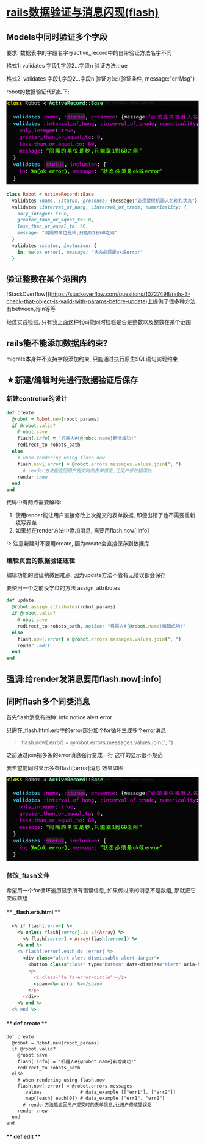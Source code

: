 # [rails数据验证与消息闪现(flash)](2019/11_2/validates)

## Models中同时验证多个字段

要求: 数据表中的字段名字与active_record中的自带验证方法名字不同

格式1: validates 字段1,字段2...字段n 验证方法:true

格式2: validates 字段1,字段2...字段n 验证方法:{验证条件, message:"errMsg"}

robot的数据验证代码如下:

![validates](validates.png "validates")

```ruby
class Robot < ActiveRecord::Base
  validates :name, :status, presence: {message:"必须提供机器人名称和状态"}
  validates :interval_of_hang, :interval_of_trade, numericality: {
    only_integer: true,
    greater_than_or_equal_to: 0,
    less_than_or_equal_to: 60,
    message: "间隔的单位是秒,只能取1到60之间"
  }
  validates :status, inclusion: {
    in: %w(ok error), message: "状态必须是ok或error"
  }
```

## 验证整数在某个范围内

[StackOverflow]](https://stackoverflow.com/questions/10727498/rails-3-check-that-object-is-valid-with-params-before-update)上提供了很多种方法,有between,有in等等

经过实践检验, 只有我上面这种代码能同时检验是否是整数以及整数在某个范围

## rails能不能添加数据库约束?

migrate本身并不支持字段添加约束, 只能通过执行原生SQL语句实现约束

## ★新建/编辑时先进行数据验证后保存

### 新建controller的设计

```ruby
def create
  @robot = Robot.new(robot_params)
  if @robot.valid?
    @robot.save
    flash[:info] = "机器人#{@robot.name}新增成功!"
    redirect_to robots_path
  else
    # when rendering using flash.now
    flash.now[:error] = @robot.errors.messages.values.join("; ")
      # render方法能返回用户提交时的表单信息,让用户修改错误处
    render :new
  end
end
```

代码中有两点需要解释:

1. 使用render能让用户直接修改上次提交的表单数据, 即便出错了也不需要重新填写表单
2. 如果想在render方法中添加消息, 需要用flash.now[:info]

!> 注意新建时不要用create, 因为create会直接保存到数据库

### 编辑页面的数据验证逻辑

编辑功能的验证稍微困难点, 因为update方法不管有无错误都会保存

要使用一个之前没学过的方法 assign_attributes

```ruby
def update
  @robot.assign_attributes(robot_params)
  if @robot.valid?
    @robot.save
    redirect_to robots_path, notice: "机器人#{@robot.name}编辑成功!"
  else
    flash.now[:error] = @robot.errors.messages.values.join("; ")
    render :edit
  end
end
```

## 强调:给render发消息要用flash.now[:info]

## 同时flash多个同类消息

首先flash消息有四种: info notice alert error

只需在_flash.html.erb中的error部分加个for循环生成多个error消息

> flash.now[:error] = @robot.errors.messages.values.join("; ")

之前通过join把多条的error消息强行变成一行 这样的显示很不规范

我希望能同时显示多条flash[:error]消息 效果如图:

![validates2-flash](validates.png "validates2-flash")

### 修改_flash文件

希望用一个for循环遍历显示所有错误信息, 如果传过来的消息不是数组, 那就把它变成数组

<!-- tabs:start -->

#### ** _flash.erb.html **

```ruby
  <% if flash[:error] %>
    <% unless flash[:error].is_a?(Array) %>
      <% flash[:error] = Array(flash[:error]) %>
    <% end %>
    <% flash[:error].each do |error| %>
      <div class="alert alert-dismissable alert-danger">
        <button class="close" type="button" data-dismiss="alert" aria-hidden="true">&times;</button>
        <p>
          <i class="fa fa-error-circle"></i>
          <span><%= error %></span>
        </p>
      </div>
    <% end %>
  <% end %>
```

#### ** def create **

```
def create
  @robot = Robot.new(robot_params)
  if @robot.valid?
    @robot.save
    flash[:info] = "机器人#{@robot.name}新增成功!"
    redirect_to robots_path
  else
    # when rendering using flash.now
    flash.now[:error] = @robot.errors.messages
      .values              # data_example [["err1"], ["err2"]]
      .map{|each| each[0]} # data_example ["err1", "err2"]
      # render方法能返回用户提交时的表单信息,让用户修改错误处
    render :new
  end
end
```

#### ** def edit **

<!-- tabs:end -->



